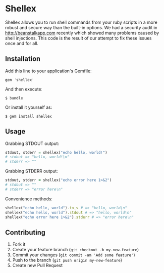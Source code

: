 # Shellex

Shellex allows you to run shell commands from your ruby scripts in a more robust and secure way than the built-in options.
We had a security audit in http://beanstalkapp.com recently which showed many problems caused by shell injections. This code
 is the result of our attempt to fix these issues once and for all.

## Installation

Add this line to your application's Gemfile:

    gem 'shellex'

And then execute:

    $ bundle

Or install it yourself as:

    $ gem install shellex

## Usage

Grabbing STDOUT output:

```ruby
stdout, stderr = shellex("echo hello, world!")
# stdout => "hello, world!\n"
# stderr => ""
```

Grabbing STDERR output:

```ruby
stdout, stderr = shellex("echo error here 1>&2")
# stdout => ""
# stderr => "error here\n"
```

Convenience methods:

```ruby
shellex("echo hello, world").to_s # => "hello, world\n"
shellex("echo hello, world").stdout # => "hello, world\n"
shellex("echo error here 1>&2").stderr # => "error here\n"
```

## Contributing

1. Fork it
2. Create your feature branch (`git checkout -b my-new-feature`)
3. Commit your changes (`git commit -am 'Add some feature'`)
4. Push to the branch (`git push origin my-new-feature`)
5. Create new Pull Request
